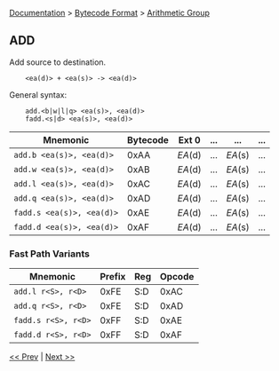 [Documentation](../../README.md) > [Bytecode Format](../README.md) > [Arithmetic Group](../InstructionsArithmetic.md)

## ADD

Add source to destination.

        <ea(d)> + <ea(s)> -> <ea(d)>

General syntax:

        add.<b|w|l|q> <ea(s)>, <ea(d)>
        fadd.<s|d> <ea(s)>, <ea(d)>

| Mnemonic | Bytecode | Ext 0 | ... | ... | ... |
| - | - | - | - | - | - |
| `add.b <ea(s)>, <ea(d)>` | 0xAA | *EA*(d) | ... | *EA*(s) | ... |
| `add.w <ea(s)>, <ea(d)>` | 0xAB | *EA*(d) | ... | *EA*(s) | ... |
| `add.l <ea(s)>, <ea(d)>` | 0xAC | *EA*(d) | ... | *EA*(s) | ... |
| `add.q <ea(s)>, <ea(d)>` | 0xAD | *EA*(d) | ... | *EA*(s) | ... |
| `fadd.s <ea(s)>, <ea(d)>` | 0xAE | *EA*(d) | ... | *EA*(s) | ... |
| `fadd.d <ea(s)>, <ea(d)>` | 0xAF | *EA*(d) | ... | *EA*(s) | ... |

### Fast Path Variants

| Mnemonic | Prefix | Reg | Opcode |
| - | - | - | - |
| `add.l r<S>, r<D>` | 0xFE | S:D | 0xAC |
| `add.q r<S>, r<D>` | 0xFE | S:D | 0xAD |
| `fadd.s r<S>, r<D>` | 0xFF | S:D | 0xAE |
| `fadd.d r<S>, r<D>` | 0xFF | S:D | 0xAF |

[<< Prev](./a_05.md) | [Next >>](./a_07.md)

